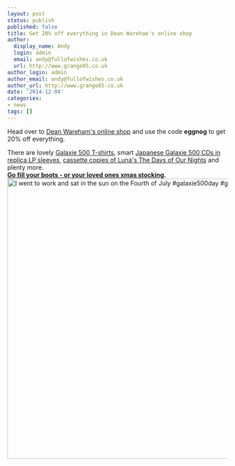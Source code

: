 ```yaml
---
layout: post
status: publish
published: false
title: Get 20% off everything in Dean Wareham's online shop
author:
  display_name: Andy
  login: admin
  email: andy@fullofwishes.co.uk
  url: http://www.grange85.co.uk
author_login: admin
author_email: andy@fullofwishes.co.uk
author_url: http://www.grange85.co.uk
date: '2014-12-04'
categories:
- news
tags: []
---
```

<p>Head over to <a href="http://deanwareham.bigcartel.com/products">Dean Wareham's online shop</a> and use the code <strong>eggnog</strong> to get 20% off everything. </p>
<p>There are lovely <a href="http://deanwareham.bigcartel.com/product/galaxie-500-grey-t-shirt">Galaxie 500 T-shirts</a>, smart <a href="http://deanwareham.bigcartel.com/product/today-japanese-mini-lp-replica">Japanese Galaxie 500 CDs in replica LP sleeves</a>, <a href="http://deanwareham.bigcartel.com/product/luna-the-days-of-our-nights-cassette">cassette copies of Luna's The Days of Our Nights</a> and plenty more.<br />
<strong><a href="http://deanwareham.bigcartel.com/products">Go fill your boots - or your loved ones xmas stocking</a>.</strong><br />
<a href="https://www.flickr.com/photos/grange85/14571624355" title="I went to work and sat in the sun on the Fourth of July #galaxie500day #galaxie500  #tshirt by Andy Aldridge, on Flickr"><img class="aligncenter" src="https://farm6.staticflickr.com/5154/14571624355_29ec5d1126_z.jpg" width="640" height="640" alt="I went to work and sat in the sun on the Fourth of July #galaxie500day #galaxie500  #tshirt"></a></p>
